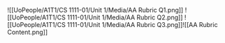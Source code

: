 ![[UoPeople/A1T1/CS 1111-01/Unit 1/Media/AA Rubric Q1.png]]
![[UoPeople/A1T1/CS 1111-01/Unit 1/Media/AA Rubric Q2.png]]
![[UoPeople/A1T1/CS 1111-01/Unit 1/Media/AA Rubric Q3.png]]![[AA Rubric Content.png]]